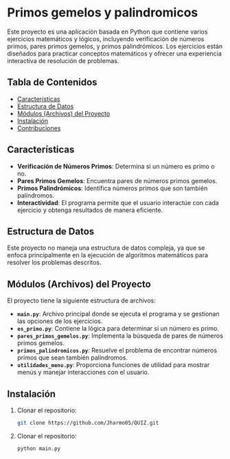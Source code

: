 # Primos gemelos y palindromicos

Este proyecto es una aplicación basada en Python que contiene varios ejercicios matemáticos y lógicos, incluyendo verificación de números primos, pares primos gemelos, y primos palindrómicos. Los ejercicios están diseñados para practicar conceptos matemáticos y ofrecer una experiencia interactiva de resolución de problemas.

## Tabla de Contenidos

- [Características](#características)
- [Estructura de Datos](#estructura-de-datos)
- [Módulos (Archivos) del Proyecto](#módulos-archivos-del-proyecto)
- [Instalación](#instalación)
- [Contribuciones](#contribuciones)

## Características

- **Verificación de Números Primos**: Determina si un número es primo o no.
- **Pares Primos Gemelos**: Encuentra pares de números primos gemelos.
- **Primos Palindrómicos**: Identifica números primos que son también palíndromos.
- **Interactividad**: El programa permite que el usuario interactúe con cada ejercicio y obtenga resultados de manera eficiente.

## Estructura de Datos

Este proyecto no maneja una estructura de datos compleja, ya que se enfoca principalmente en la ejecución de algoritmos matemáticos para resolver los problemas descritos.

## Módulos (Archivos) del Proyecto

El proyecto tiene la siguiente estructura de archivos:


- **`main.py`**: Archivo principal donde se ejecuta el programa y se gestionan las opciones de los ejercicios.
- **`es_primo.py`**: Contiene la lógica para determinar si un número es primo.
- **`pares_primos_gemelos.py`**: Implementa la búsqueda de pares de números primos gemelos.
- **`primos_palindromicos.py`**: Resuelve el problema de encontrar números primos que sean también palíndromos.
- **`utilidades_menu.py`**: Proporciona funciones de utilidad para mostrar menús y manejar interacciones con el usuario.

## Instalación

1. Clonar el repositorio:
   ```bash
   git clone https://github.com/Jharmo05/QUIZ.git

2. Clonar el repositorio:
   ```bash
   python main.py

